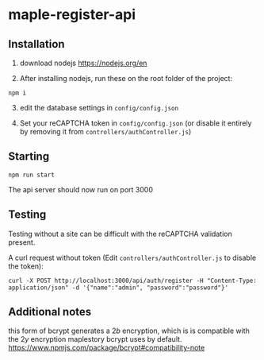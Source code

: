 # maple-register-api

## Installation

1. download nodejs https://nodejs.org/en

2. After installing nodejs, run these on the root folder of the project:
```
npm i
```

3. edit the database settings in `config/config.json`

4. Set your reCAPTCHA token in `config/config.json` (or disable it entirely by removing it from `controllers/authController.js`)

## Starting

```
npm run start
```

The api server should now run on port 3000

## Testing

Testing without a site can be difficult with the reCAPTCHA validation present.

A curl request without token (Edit `controllers/authController.js` to disable the token):
```curl
curl -X POST http://localhost:3000/api/auth/register -H "Content-Type: application/json" -d '{"name":"admin", "password":"password"}'
```

## Additional notes

this form of bcrypt generates a $2b$ encryption, which is is compatible with the $2y$ encryption maplestory bcrypt uses by default.
https://www.npmjs.com/package/bcrypt#compatibility-note
